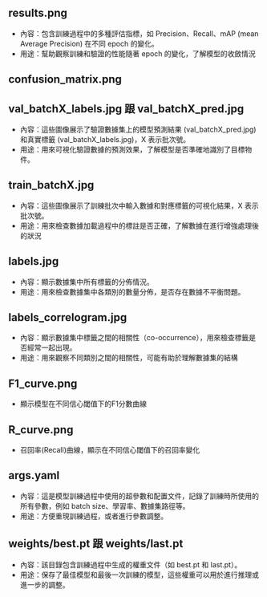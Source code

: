 ## results.png
- 內容：包含訓練過程中的多種評估指標，如 Precision、Recall、mAP (mean Average Precision) 在不同 epoch 的變化。
- 用途：幫助觀察訓練和驗證的性能隨著 epoch 的變化，了解模型的收斂情況
  
## confusion_matrix.png

## val_batchX_labels.jpg 跟 val_batchX_pred.jpg
- 內容：這些圖像展示了驗證數據集上的模型預測結果 (val_batchX_pred.jpg) 和真實標籤 (val_batchX_labels.jpg)，X 表示批次號。
- 用途：用來可視化驗證數據的預測效果，了解模型是否準確地識別了目標物件。

## train_batchX.jpg
- 內容：這些圖像展示了訓練批次中輸入數據和對應標籤的可視化結果，X 表示批次號。
- 用途：用來檢查數據加載過程中的標註是否正確，了解數據在進行增強處理後的狀況

## labels.jpg
- 內容：顯示數據集中所有標籤的分佈情況。
- 用途：用來檢查數據集中各類別的數量分佈，是否存在數據不平衡問題。

## labels_correlogram.jpg
- 內容：顯示數據集中標籤之間的相關性（co-occurrence），用來檢查標籤是否經常一起出現。
- 用途：用來觀察不同類別之間的相關性，可能有助於理解數據集的結構

## F1_curve.png
- 顯示模型在不同信心閾值下的F1分數曲線

## R_curve.png
- 召回率(Recall)曲線，顯示在不同信心閾值下的召回率變化

## args.yaml
- 內容：這是模型訓練過程中使用的超參數和配置文件，記錄了訓練時所使用的所有參數，例如 batch size、學習率、數據集路徑等。
- 用途：方便重現訓練過程，或者進行參數調整。
  
## weights/best.pt 跟 weights/last.pt
- 內容：該目錄包含訓練過程中生成的權重文件（如 best.pt 和 last.pt）。
- 用途：保存了最佳模型和最後一次訓練的模型，這些權重可以用於進行推理或進一步的調整。
